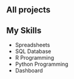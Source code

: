 ## All projects


## My Skills

- Spreadsheets
- SQL Database
- R Programming
- Python Programming 
- Dashboard


